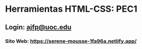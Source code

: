 # Herramientas HTML-CSS: PEC1
## Login: ajfp@uoc.edu

### Sito Web: https://serene-mousse-1fa96a.netlify.app/
